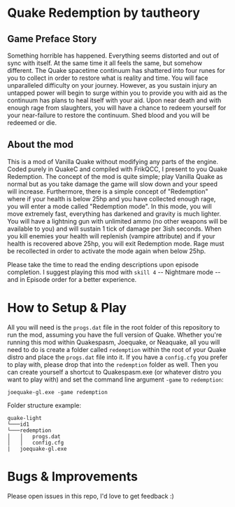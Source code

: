 # Quake Redemption by tautheory
## Game Preface Story
Something horrible has happened. Everything seems distorted and out of sync with itself. At the same time it all feels the same, but somehow different. The Quake spacetime continuum has shattered into four runes for you to collect in order to restore what is reality and time. You will face unparalleled difficulty on your journey. However, as you sustain injury an untapped power will begin to surge within you to provide you with aid as the continuum has plans to heal itself with your aid. Upon near death and with enough rage from slaughters, you will have a chance to redeem yourself for your near-failure to restore the continuum. Shed blood and you will be redeemed or die.

## About the mod
This is a mod of Vanilla Quake without modifying any parts of the engine. Coded purely in QuakeC and compiled with FrikQCC, I present to you Quake Redemption.
The concept of the mod is quite simple; play Vanilla Quake as normal but as you take damage the game will slow down and your speed will increase. Furthermore, there is a simple concept of "Redemption" where if your health is below 25hp and you have collected enough rage, you will enter a mode called "Redemption mode". In this mode, you will move extremely fast, everything has darkened and gravity is much lighter. You will have a lightning gun with unlimited ammo (no other weapons will be available to you) and will sustain 1 tick of damage per 3ish seconds. When you kill enemies your health will replenish (vampire attribute) and if your health is recovered above 25hp, you will exit Redemption mode. Rage must be recollected in order to activate the mode again when below 25hp.

Please take the time to read the ending descriptions upon episode completion. I suggest playing this mod with `skill 4` -- Nightmare mode -- and in Episode order for a better experience.


# How to Setup & Play
All you will need is the `progs.dat` file in the root folder of this repository to run the mod, assuming you have the full version of Quake. Whether you're running this mod within Quakespasm, Joequake, or Neaquake, all you will need to do is create a folder called `redemption` within the root of your Quake distro and place the `progs.dat` file into it. If you have a `config.cfg` you prefer to play with, please drop that into the `redemption` folder as well. Then you can create yourself a shortcut to Quakespasm.exe (or whatever distro you want to play with) and set the command line argument `-game` to `redemption`:

``joequake-gl.exe -game redemption``

Folder structure example:

```
quake-light
└───id1
└───redemption
│   │   progs.dat
│   │   config.cfg
|   joequake-gl.exe
```

# Bugs & Improvements
Please open issues in this repo, I'd love to get feedback :)